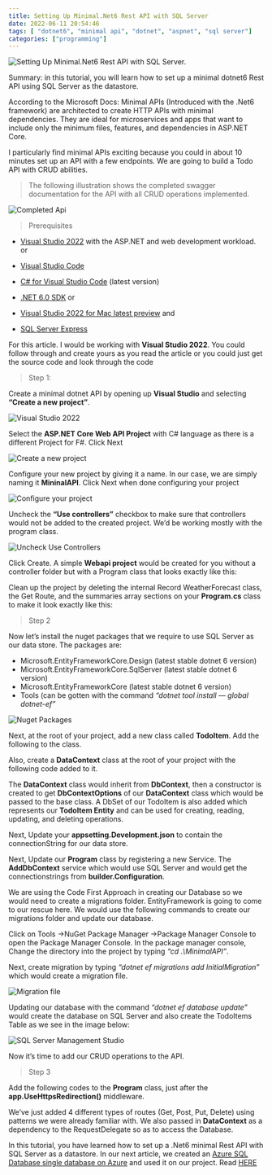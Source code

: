 ```yaml
---
title: Setting Up Minimal.Net6 Rest API with SQL Server
date: 2022-06-11 20:54:46
tags: [ "dotnet6", "minimal api", "dotnet", "aspnet", "sql server"]
categories: ["programming"]
---
```


<img src="https://res.cloudinary.com/virifortissimi/image/upload/v1654977171/SecondBlog/1_VMlo40h4jbaNk6-L5av5gg.png" class="" width="auto" height="auto" alt="Setting Up Minimal.Net6 Rest API with SQL Server." />


Summary: in this tutorial, you will learn how to set up a minimal dotnet6 Rest API using SQL Server as the datastore.

According to the Microsoft Docs: Minimal APIs (Introduced with the .Net6 framework) are architected to create HTTP APIs with minimal dependencies. They are ideal for microservices and apps that want to include only the minimum files, features, and dependencies in ASP.NET Core.

<!-- more -->

I particularly find minimal APIs exciting because you could in about 10 minutes set up an API with a few endpoints. We are going to build a Todo API with CRUD abilities.

> The following illustration shows the completed swagger documentation for the API with all CRUD operations implemented.

<img src="https://res.cloudinary.com/virifortissimi/image/upload/v1654977171/SecondBlog/1_SPbdHj9cPo7npk9xTiqFdg.png" class="" width="auto" height="auto" alt="Completed Api" />

> Prerequisites

- [Visual Studio 2022](https://visualstudio.microsoft.com/vs/#download) with the ASP.NET and web development workload.
or

- [Visual Studio Code](https://code.visualstudio.com/download)
- [C# for Visual Studio Code](https://marketplace.visualstudio.com/items?itemName=ms-dotnettools.csharp) (latest version)
- [.NET 6.0 SDK](https://dotnet.microsoft.com/download/dotnet/6.0)
or

- [Visual Studio 2022 for Mac latest preview](https://visualstudio.microsoft.com/vs/mac/preview/)
and

- [SQL Server Express](https://www.microsoft.com/en-us/sql-server/sql-server-downloads)


For this article. I would be working with **Visual Studio 2022**. You could follow through and create yours as you read the article or you could just get the source code and look through the code

> Step 1:

Create a minimal dotnet API by opening up **Visual Studio** and selecting **“Create a new project”**.

<img src="https://res.cloudinary.com/virifortissimi/image/upload/v1654977172/SecondBlog/1_TunxbhAnRHzIGyNk1Zf_yA.png" class="" width="auto" height="auto" alt="Visual Studio 2022" />

Select the **ASP.NET Core Web API Project** with C# language as there is a different Project for F#. Click Next

<img src="https://res.cloudinary.com/virifortissimi/image/upload/v1654977173/SecondBlog/1_lgLBYlL23q9Et77yImsXHw.png" class="" width="auto" height="auto" alt="Create a new project" />

Configure your new project by giving it a name. In our case, we are simply naming it **MininalAPI**. Click Next when done configuring your project


<img src="https://res.cloudinary.com/virifortissimi/image/upload/v1654977172/SecondBlog/1_ZlcCrJ0yaPBSe68LWGjduA.png" class="" width="auto" height="auto" alt="Configure your project" />

Uncheck the **“Use controllers”** checkbox to make sure that controllers would not be added to the created project. We’d be working mostly with the program class.

<img src="https://res.cloudinary.com/virifortissimi/image/upload/v1654977172/SecondBlog/1_gD-ygpPmuu8fT8HpEs1HMw.png" class="" width="auto" height="auto" alt="Uncheck Use Controllers" />

Click Create. A simple **Webapi project** would be created for you without a controller folder but with a Program class that looks exactly like this:

<script src="https://gist.github.com/Virifortissimi/0047fcaa57e963d9e029f2472aa61656.js"></script>

Clean up the project by deleting the internal Record WeatherForecast class, the Get Route, and the summaries array sections on your **Program.cs** class to make it look exactly like this:

<script src="https://gist.github.com/Virifortissimi/39bbd445ac245ea9a9e15693a3d741e9.js"></script>

> Step 2

Now let’s install the nuget packages that we require to use SQL Server as our data store. The packages are:

- Microsoft.EntityFrameworkCore.Design (latest stable dotnet 6 version)
- Microsoft.EntityFrameworkCore.SqlServer (latest stable dotnet 6 version)
- Microsoft.EntityFrameworkCore (latest stable dotnet 6 version)
- Tools (can be gotten with the command *“dotnet tool install — global dotnet-ef”*


<img src="https://res.cloudinary.com/virifortissimi/image/upload/v1654977173/SecondBlog/1_59X1qpVPHvxS3G6O30TtQA.png" class="" width="auto" height="auto" alt="Nuget Packages" />

Next, at the root of your project, add a new class called **TodoItem**. Add the following to the class.

<script src="https://gist.github.com/Virifortissimi/d2acb444c48f8423e52f8e6cc6fcf0f4.js"></script>

Also, create a **DataContext** class at the root of your project with the following code added to it.

<script src="https://gist.github.com/Virifortissimi/7b50554ba7be6a8ed1ce09236dd2e0f5.js"></script>

The **DataContext** class would inherit from **DbContext**, then a constructor is created to get **DbContextOptions** of our **DataContext** class which would be passed to the base class. A DbSet of our TodoItem is also added which represents our **TodoItem Entity** and can be used for creating, reading, updating, and deleting operations.

Next, Update your **appsetting.Development.json** to contain the connectionString for our data store.

<script src="https://gist.github.com/Virifortissimi/ac6c87d443d9bb01f630342e89ee0671.js"></script>

Next, Update our **Program** class by registering a new Service. The **AddDbContext** service which would use SQL Server and would get the connectionstrings from **builder.Configuration**.

<script src="https://gist.github.com/Virifortissimi/4909995668c0ecff9138e58c2c68cea0.js"></script>

We are using the Code First Approach in creating our Database so we would need to create a migrations folder. EntityFramework is going to come to our rescue here. We would use the following commands to create our migrations folder and update our database.

Click on Tools →NuGet Package Manager →Package Manager Console to open the Package Manager Console. In the package manager console, Change the directory into the project by typing *“cd .\MinimalAPI”*.

Next, create migration by typing *“dotnet ef migrations add InitialMigration”* which would create a migration file.

<img src="https://res.cloudinary.com/virifortissimi/image/upload/v1654977174/SecondBlog/1_PhJX6an-jl_KbIrO9zG7wA.png" class="" width="auto" height="auto" alt="Migration file" />

Updating our database with the command *“dotnet ef database update”* would create the database on SQL Server and also create the TodoItems Table as we see in the image below:

<img src="https://res.cloudinary.com/virifortissimi/image/upload/v1654977173/SecondBlog/1__3LagHCbwsNh7bweNdXEww.png" class="" width="auto" height="auto" alt="SQL Server Management Studio" />

Now it’s time to add our CRUD operations to the API.

> Step 3

Add the following codes to the **Program** class, just after the **app.UseHttpsRedirection()** middleware.

<script src="https://gist.github.com/Virifortissimi/462372733ac97b0d1c31fb1bde8b3665.js"></script>

We’ve just added 4 different types of routes (Get, Post, Put, Delete) using patterns we were already familiar with. We also passed in **DataContext** as a dependency to the RequestDelegate so as to access the Database.

In this tutorial, you have learned how to set up a .Net6 minimal Rest API with SQL Server as a datastore. In our next article, we created an [Azure SQL Database single database on Azure](https://www.egabriel.dev/2022/06/13/dotnet6azuresqldatabase/#more) and used it on our project. Read [HERE](https://www.egabriel.dev/2022/06/13/dotnet6azuresqldatabase/#more)